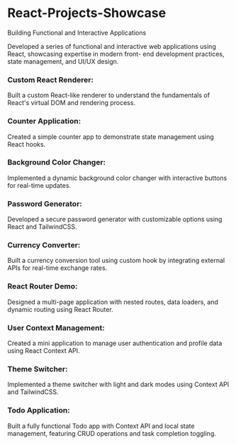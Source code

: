 # React-Projects-Showcase
Building Functional and Interactive Applications

Developed a series of functional and interactive web applications using React, showcasing expertise in modern front-
end development practices, state management, and UI/UX design.

### Custom React Renderer:
Built a custom React-like renderer to understand the fundamentals of React's virtual DOM and rendering process.

### Counter Application: 
Created a simple counter app to demonstrate state management using React hooks.

### Background Color Changer: 
Implemented a dynamic background color changer with interactive buttons for real-time updates.

### Password Generator: 
Developed a secure password generator with customizable options using React and TailwindCSS.

### Currency Converter: 
Built a currency conversion tool using custom hook by integrating external APIs for real-time exchange rates.

### React Router Demo: 
Designed a multi-page application with nested routes, data loaders, and dynamic routing using React Router.

### User Context Management: 
Created a mini application to manage user authentication and profile data using React Context API.

### Theme Switcher: 
Implemented a theme switcher with light and dark modes using Context API and TailwindCSS.

### Todo Application: 
Built a fully functional Todo app with Context API and local state management, featuring CRUD operations and task completion toggling.
